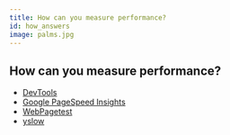 ```yaml
---
title: How can you measure performance?
id: how_answers
image: palms.jpg
---
```


## How can you measure performance?

* [DevTools](https://developer.chrome.com/devtools/docs/timeline)
* [Google PageSpeed Insights](https://developers.google.com/speed/pagespeed/insights/)
* [WebPagetest](http://www.webpagetest.org/)
* [yslow](http://yslow.org/)